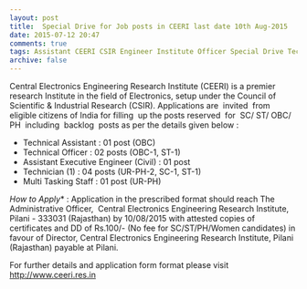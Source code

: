 ```yaml
---
layout: post
title:  Special Drive for Job posts in CEERI last date 10th Aug-2015
date: 2015-07-12 20:47
comments: true
tags: Assistant CEERI CSIR Engineer Institute Officer Special Drive Technical Technician
archive: false
---
```

Central Electronics Engineering Research Institute (CEERI) is a premier research Institute in the field of Electronics, setup under the Council of Scientific & Industrial Research (CSIR). Applications are  invited  from eligible citizens of India for filling  up the posts reserved  for  SC/ ST/ OBC/ PH  including  backlog  posts as per the details given below :

- Technical Assistant : 01 post (OBC)
- Technical Officer : 02 posts (OBC-1, ST-1) 
- Assistant Executive Engineer (Civil) : 01 post 
- Technician (1) : 04 posts (UR-PH-2, SC-1, ST-1)
- Multi Tasking Staff : 01 post (UR-PH) 

*How to Apply** : Application in the prescribed format should reach The Administrative Officer,  Central Electronics Engineering Research Institute, Pilani - 333031 (Rajasthan) by 10/08/2015 with attested copies of certificates and DD of Rs.100/- (No fee for SC/ST/PH/Women candidates) in favour of Director, Central Electronics Engineering Research Institute, Pilani (Rajasthan) payable at Pilani.

For further details and application form format please visit <http://www.ceeri.res.in>





